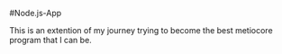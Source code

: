 #Node.js-App

This is an extention of my journey trying to become the best metiocore
program that I can be. 